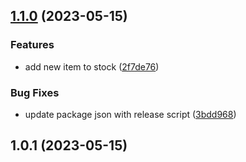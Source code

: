 

## [1.1.0](https://github.com/godfred-nsabo/demo/compare/1.0.1...1.1.0) (2023-05-15)


### Features

* add new item to stock ([2f7de76](https://github.com/godfred-nsabo/demo/commit/2f7de76d8ca4a1393dac375e8a6cbf1329843254))


### Bug Fixes

* update package json with release script ([3bdd968](https://github.com/godfred-nsabo/demo/commit/3bdd96801162a3be7683dec68ff13f5b1b8f0f38))

## 1.0.1 (2023-05-15)
